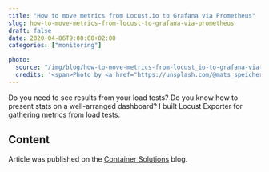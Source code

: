 ```yaml
---
title: "How to move metrics from Locust.io to Grafana via Prometheus"
slug: how-to-move-metrics-from-locust-to-grafana-via-prometheus
draft: false
date: 2020-04-06T9:00:00+02:00
categories: ["monitoring"]

photo:
  source: "/img/blog/how-to-move-metrics-from-locust_io-to-grafana-via-prometheus.jpg"
  credits: '<span>Photo by <a href="https://unsplash.com/@mats_speicher?utm_source=unsplash&amp;utm_medium=referral&amp;utm_content=creditCopyText" title="Mats Speicher">Mats Speicher</a> on <a href="https://unsplash.com/s/photos/auto-dashboard-gauges?utm_source=unsplash&amp;utm_medium=referral&amp;utm_content=creditCopyText" title="unsplash">Unsplash</a></span>'
---
```


Do you need to see results from your load tests? Do you know how to present stats on a well-arranged dashboard? I built Locust Exporter for gathering metrics from load tests.

<!--more-->

## Content

Article was published on the [Container Solutions](https://blog.container-solutions.com/how-to-move-metrics-from-locust.io-to-grafana-via-prometheus) blog.
